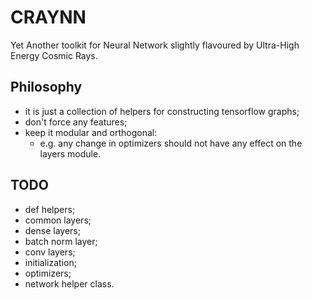 # CRAYNN

Yet Another toolkit for Neural Network slightly flavoured by Ultra-High Energy Cosmic Rays. 

## Philosophy

- it is just a collection of helpers for constructing tensorflow graphs;
- don't force any features;
- keep it modular and orthogonal:
  - e.g. any change in optimizers should not have any effect on the layers module. 

## TODO

- def helpers;
- common layers;
- dense layers;
- batch norm layer;
- conv layers;
- initialization;
- optimizers;
- network helper class.